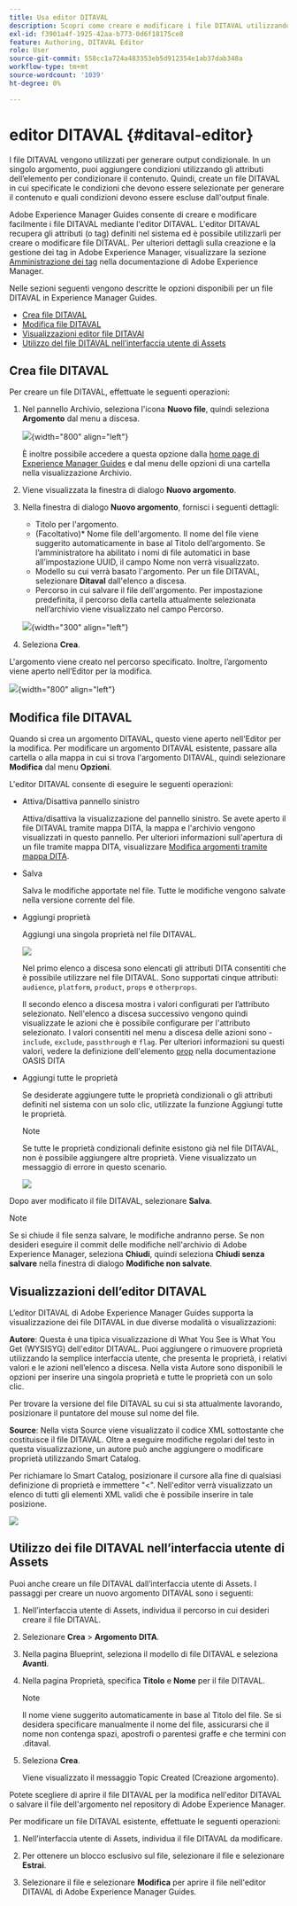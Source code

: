 ```yaml
---
title: Usa editor DITAVAL
description: Scopri come creare e modificare i file DITAVAL utilizzando l’Editor DIVATAL in Adobe Experience Manager Guides. Scopri in che modo l’editor DITAVAL supporta i file DITAVAL nelle visualizzazioni di authoring e sorgente.
exl-id: f3901a4f-1925-42aa-b773-0d6f18175ce8
feature: Authoring, DITAVAL Editor
role: User
source-git-commit: 558cc1a724a483353eb5d912354e1ab37dab348a
workflow-type: tm+mt
source-wordcount: '1039'
ht-degree: 0%

---
```


# editor DITAVAL {#ditaval-editor}

I file DITAVAL vengono utilizzati per generare output condizionale. In un singolo argomento, puoi aggiungere condizioni utilizzando gli attributi dell’elemento per condizionare il contenuto. Quindi, create un file DITAVAL in cui specificate le condizioni che devono essere selezionate per generare il contenuto e quali condizioni devono essere escluse dall&#39;output finale.

Adobe Experience Manager Guides consente di creare e modificare facilmente i file DITAVAL mediante l&#39;editor DITAVAL. L&#39;editor DITAVAL recupera gli attributi \(o tag\) definiti nel sistema ed è possibile utilizzarli per creare o modificare file DITAVAL. Per ulteriori dettagli sulla creazione e la gestione dei tag in Adobe Experience Manager, visualizzare la sezione [Amministrazione dei tag](https://experienceleague.adobe.com/docs/experience-manager-cloud-service/sites/authoring/features/tags.html?lang=en) nella documentazione di Adobe Experience Manager.

Nelle sezioni seguenti vengono descritte le opzioni disponibili per un file DITAVAL in Experience Manager Guides.

- [Crea file DITAVAL](#create-ditaval-file)
- [Modifica file DITAVAL](#edit-ditaval-file)
- [Visualizzazioni editor file DITAVAl](#ditaval-editor-views)
- [Utilizzo del file DITAVAL nell’interfaccia utente di Assets](#working-with-ditaval-files-in-the-assets-ui)

## Crea file DITAVAL

Per creare un file DITAVAL, effettuate le seguenti operazioni:

1. Nel pannello Archivio, seleziona l&#39;icona **Nuovo file**, quindi seleziona **Argomento** dal menu a discesa.

   ![](images/new-file-option.png){width="800" align="left"}

   È inoltre possibile accedere a questa opzione dalla [home page di Experience Manager Guides](./intro-home-page.md) e dal menu delle opzioni di una cartella nella visualizzazione Archivio.

2. Viene visualizzata la finestra di dialogo **Nuovo argomento**.

3. Nella finestra di dialogo **Nuovo argomento**, fornisci i seguenti dettagli:
   - Titolo per l&#39;argomento.
   - \(Facoltativo\)* Nome file dell&#39;argomento. Il nome del file viene suggerito automaticamente in base al Titolo dell’argomento. Se l’amministratore ha abilitato i nomi di file automatici in base all’impostazione UUID, il campo Nome non verrà visualizzato.
   - Modello su cui verrà basato l&#39;argomento. Per un file DITAVAL, selezionare **Ditaval** dall&#39;elenco a discesa.
   - Percorso in cui salvare il file dell&#39;argomento. Per impostazione predefinita, il percorso della cartella attualmente selezionata nell’archivio viene visualizzato nel campo Percorso.

   ![](images/new-topic-dialog-ditaval.png){width="300" align="left"}


4. Seleziona **Crea**.

L&#39;argomento viene creato nel percorso specificato. Inoltre, l’argomento viene aperto nell’Editor per la modifica.

![](images/ditaval-file-editor.png){width="800" align="left"}

## Modifica file DITAVAL

Quando si crea un argomento DITAVAL, questo viene aperto nell&#39;Editor per la modifica. Per modificare un argomento DITAVAL esistente, passare alla cartella o alla mappa in cui si trova l&#39;argomento DITAVAL, quindi selezionare **Modifica** dal menu **Opzioni**.

L&#39;editor DITAVAL consente di eseguire le seguenti operazioni:

- Attiva/Disattiva pannello sinistro

  Attiva/disattiva la visualizzazione del pannello sinistro. Se avete aperto il file DITAVAL tramite mappa DITA, la mappa e l&#39;archivio vengono visualizzati in questo pannello. Per ulteriori informazioni sull&#39;apertura di un file tramite mappa DITA, visualizzare [Modifica argomenti tramite mappa DITA](map-editor-advanced-map-editor.md#id17ACJ0F0FHS).

- Salva

  Salva le modifiche apportate nel file. Tutte le modifiche vengono salvate nella versione corrente del file.

- Aggiungi proprietà

  Aggiungi una singola proprietà nel file DITAVAL.

  ![](images/ditaval-editor-props-new.png)

  Nel primo elenco a discesa sono elencati gli attributi DITA consentiti che è possibile utilizzare nel file DITAVAL. Sono supportati cinque attributi: `audience`, `platform`, `product`, `props` e `otherprops`.

  Il secondo elenco a discesa mostra i valori configurati per l’attributo selezionato. Nell&#39;elenco a discesa successivo vengono quindi visualizzate le azioni che è possibile configurare per l&#39;attributo selezionato. I valori consentiti nel menu a discesa delle azioni sono - `include`, `exclude`, `passthrough` e `flag`. Per ulteriori informazioni su questi valori, vedere la definizione dell&#39;elemento [prop](http://docs.oasis-open.org/dita/dita/v1.3/errata01/os/complete/part3-all-inclusive/langRef/ditaval/ditaval-prop.html#ditaval-prop) nella documentazione OASIS DITA

- Aggiungi tutte le proprietà

  Se desiderate aggiungere tutte le proprietà condizionali o gli attributi definiti nel sistema con un solo clic, utilizzate la funzione Aggiungi tutte le proprietà.

  >[!NOTE]
  >
  > Se tutte le proprietà condizionali definite esistono già nel file DITAVAL, non è possibile aggiungere altre proprietà. Viene visualizzato un messaggio di errore in questo scenario.

  ![](images/ditaval-all-props-new.png)

Dopo aver modificato il file DITAVAL, selezionare **Salva**.

>[!NOTE]
>
> Se si chiude il file senza salvare, le modifiche andranno perse. Se non desideri eseguire il commit delle modifiche nell&#39;archivio di Adobe Experience Manager, seleziona **Chiudi**, quindi seleziona **Chiudi senza salvare** nella finestra di dialogo **Modifiche non salvate**.

## Visualizzazioni dell’editor DITAVAL

L’editor DITAVAL di Adobe Experience Manager Guides supporta la visualizzazione dei file DITAVAL in due diverse modalità o visualizzazioni:

**Autore**:   Questa è una tipica visualizzazione di What You See is What You Get \(WYSISYG\) dell&#39;editor DITAVAL. Puoi aggiungere o rimuovere proprietà utilizzando la semplice interfaccia utente, che presenta le proprietà, i relativi valori e le azioni nell’elenco a discesa. Nella vista Autore sono disponibili le opzioni per inserire una singola proprietà e tutte le proprietà con un solo clic.

Per trovare la versione del file DITAVAL su cui si sta attualmente lavorando, posizionare il puntatore del mouse sul nome del file.

**Source**:   Nella vista Source viene visualizzato il codice XML sottostante che costituisce il file DITAVAL. Oltre a eseguire modifiche regolari del testo in questa visualizzazione, un autore può anche aggiungere o modificare proprietà utilizzando Smart Catalog.

Per richiamare lo Smart Catalog, posizionare il cursore alla fine di qualsiasi definizione di proprietà e immettere &quot;&lt;&quot;. Nell&#39;editor verrà visualizzato un elenco di tutti gli elementi XML validi che è possibile inserire in tale posizione.

![](images/ditaval-source-view-new.png)


## Utilizzo dei file DITAVAL nell’interfaccia utente di Assets

Puoi anche creare un file DITAVAL dall’interfaccia utente di Assets. I passaggi per creare un nuovo argomento DITAVAL sono i seguenti:

1. Nell’interfaccia utente di Assets, individua il percorso in cui desideri creare il file DITAVAL.

1. Selezionare **Crea** \> **Argomento DITA**.

1. Nella pagina Blueprint, seleziona il modello di file DITAVAL e seleziona **Avanti**.

1. Nella pagina Proprietà, specifica **Titolo** e **Nome** per il file DITAVAL.

   >[!NOTE]
   >
   > Il nome viene suggerito automaticamente in base al Titolo del file. Se si desidera specificare manualmente il nome del file, assicurarsi che il nome non contenga spazi, apostrofi o parentesi graffe e che termini con .ditaval.

1. Seleziona **Crea**.

   Viene visualizzato il messaggio Topic Created (Creazione argomento).

Potete scegliere di aprire il file DITAVAL per la modifica nell&#39;editor DITAVAL o salvare il file dell&#39;argomento nel repository di Adobe Experience Manager.

Per modificare un file DITAVAL esistente, effettuate le seguenti operazioni:

1. Nell’interfaccia utente di Assets, individua il file DITAVAL da modificare.

1. Per ottenere un blocco esclusivo sul file, selezionare il file e selezionare **Estrai**.

1. Selezionare il file e selezionare **Modifica** per aprire il file nell&#39;editor DITAVAL di Adobe Experience Manager Guides.



